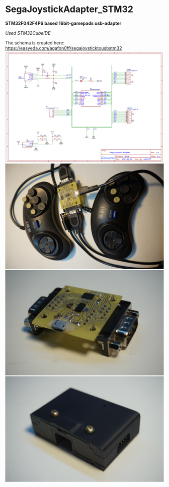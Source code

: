 # SegaJoystickAdapter_STM32

**STM32F042F4P6 based 16bit-gamepads usb-adapter**

*Used STM32CubeIDE*

The schema is created here: https://easyeda.com/agafon0ff/segajoysticktousbstm32
![Schematick](Schematick/Schematic.png)
![Photo](Schematick/DSC05573.JPG)
![Screen](Schematick/DSC05574.JPG)
![Box](Schematick/DSC05575.JPG)
